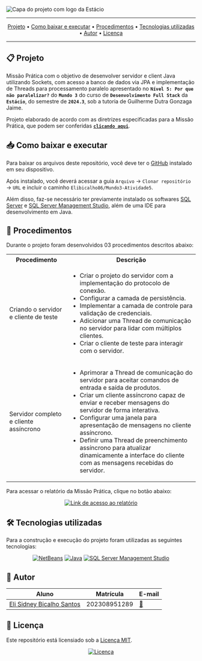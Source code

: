![Capa do projeto com logo da Estácio](./.github/capa.svg)

<div align="center">

---

[Projeto](#-projeto) • [Como baixar e executar](#-como-baixar-e-executar) • [Procedimentos](#-procedimentos) • [Tecnologias utilizadas](#-tecnologias-utilizadas) • [Autor](#-autor) • [Licença](#-licença)

---

</div>

## 📋 Projeto

Missão Prática com o objetivo de desenvolver servidor e client Java utilizando Sockets, com acesso a banco de dados via JPA e implementação de Threads para processamento paralelo apresentado no **`Nível 5: Por que não paralelizar?`** do **`Mundo 3`** do curso de **`Desenvolvimento Full Stack`** da **`Estácio`**, do semestre de **`2024.3`**, sob a tutoria de Guilherme Dutra Gonzaga Jaime.

Projeto elaborado de acordo com as diretrizes especificadas para a Missão Prática, que podem ser conferidas [**`clicando aqui`**](https://sway.cloud.microsoft/s/6eQbYBJ7lKlCFXm9/embed).

## 📥 Como baixar e executar

Para baixar os arquivos deste repositório, você deve ter o [GitHub](https://github.com/) instalado em seu dispositivo.

Após instalado, você deverá acessar a guia `Arquivo` → `Clonar repositório` → `URL` e incluir o caminho `Elibicalho86/Mundo3-Atividade5`.

Além disso, faz-se necessário ter previamente instalado os softwares [SQL Server](https://www.microsoft.com/pt-br/sql-server/sql-server-downloads) e [SQL Server Management Studio](https://learn.microsoft.com/en-us/sql/ssms/download-sql-server-management-studio-ssms?view=sql-server-ver16#download-ssms), além de uma IDE para desenvolvimento em Java.

## 🔗 Procedimentos

Durante o projeto foram desenvolvidos 03 procedimentos descritos abaixo:

<table>
  <tr>
    <th>Procedimento</th>
    <th>Descrição</th>
  </tr>
  <tr>
    <td>Criando o servidor e cliente de teste</td>
    <td>
      <ul>
        <li>Criar o projeto do servidor com a implementação do protocolo de conexão.</li>
        <li>Configurar a camada de persistência.</li>
        <li>Implementar a camada de controle para validação de credenciais.</li>
        <li>Adicionar uma Thread de comunicação no servidor para lidar com múltiplos clientes.</li>
        <li>Criar o cliente de teste para interagir com o servidor.</li>
      </ul>
    </td>
  </tr>
  <tr>
    <td>Servidor completo e cliente assíncrono</td>
    <td>
      <ul>
        <li>Aprimorar a Thread de comunicação do servidor para aceitar comandos de entrada e saída de produtos.</li>
        <li>Criar um cliente assíncrono capaz de enviar e receber mensagens do servidor de forma interativa.</li>
        <li>Configurar uma janela para apresentação de mensagens no cliente assíncrono.</li>
        <li>Definir uma Thread de preenchimento assíncrono para atualizar dinamicamente a interface do cliente com as mensagens recebidas do servidor.</li>
      </ul>
    </td>
  </tr>
</table>

Para acessar o relatório da Missão Prática, clique no botão abaixo:

<div align="center">

[![Link de acesso ao relatório](https://img.shields.io/badge/-Acesse%20o%20relatório-000000?style=for-the-badge)](./Relatório%20da%20Missão%20Prática.pdf)

</div>

## 🛠 Tecnologias utilizadas

Para a construção e execução do projeto foram utilizadas as seguintes tecnologias:

<div align="center">

[![NetBeans](https://img.shields.io/badge/-NetBeans-1B6AC6?style=for-the-badge&logo=apachenetbeanside&logoColor=white)](https://netbeans.apache.org/front/main/download/index.html) [![Java](https://img.shields.io/badge/-Java-e82d2c?style=for-the-badge&logo=java&logoColor=white)](https://www.oracle.com/br/java/technologies/downloads/) [![SQL Server Management Studio](https://img.shields.io/badge/-SQL%20Server%20Management%20Studio-2f2f2f?style=for-the-badge)](https://learn.microsoft.com/en-us/sql/ssms/download-sql-server-management-studio-ssms?view=sql-server-ver16#download-ssms)

</div>

## 👥 Autor

| Aluno                                                  | Matrícula    | E-mail                                      |
| ------------------------------------------------------ | ------------ | ------------------------------------------- |
| [Eli Sidney Bicalho Santos](https://github.com/Elibicalho86) | 202308951289 | [📧](mailto:202308951289@alunos.estacio.br) |

## 📃 Licença

Este repositório está licensiado sob a [Licença MIT](./LICENSE).

<div align=center>

[![Licença](https://img.shields.io/github/license/guedesert/por-que-nao-paralelizar?style=for-the-badge&color=blue&label=licença)](./LICENSE)

</div>
